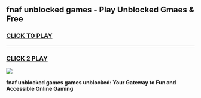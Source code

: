 
## fnaf unblocked games - Play Unblocked Gmaes & Free
<h3>
<a href="https://news.freeplayer.one?title=fnaf_unblocked_games&ref=16F">CLICK TO PLAY</a></h3>
<hr>

<h3>
<a href="https://news.freeplayer.one?title=fnaf_unblocked_games&ref=16F">CLICK 2 PLAY</a>
  
</h3>

<a href="https://news.freeplayer.one?title=fnaf_unblocked_games&ref=16F/"><img src="https://clearcache.store/games.png"></a>


**fnaf unblocked games games unblocked: Your Gateway to Fun and Accessible Online Gaming**
